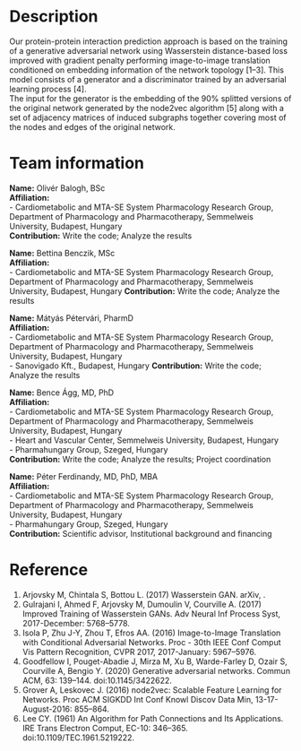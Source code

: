 # Description
Our protein-protein interaction prediction approach is based on the training of a generative adversarial network using Wasserstein distance-based loss improved with gradient penalty performing image-to-image translation conditioned on embedding information of the network topology [1–3]. This model consists of a generator and a discriminator trained by an adversarial learning process [4].  
The input for the generator is the embedding of the 90% splitted versions of the original network generated by the node2vec algorithm [5] along with a set of adjacency matrices of induced subgraphs together covering most of the nodes and edges of the original network.

# Team information
**Name:** Olivér Balogh, BSc  
**Affiliation:**  
    - Cardiometabolic and MTA-SE System Pharmacology Research Group, Department of Pharmacology and Pharmacotherapy, Semmelweis University, Budapest, Hungary  
**Contribution:** Write the code; Analyze the results 

**Name:** Bettina Benczik, MSc  
**Affiliation:**  
    - Cardiometabolic and MTA-SE System Pharmacology Research Group, Department of Pharmacology and Pharmacotherapy, Semmelweis University, Budapest, Hungary 
**Contribution:** Write the code; Analyze the results

**Name:** Mátyás Pétervári, PharmD  
**Affiliation:**  
    - Cardiometabolic and MTA-SE System Pharmacology Research Group, Department of Pharmacology and Pharmacotherapy, Semmelweis University, Budapest, Hungary  
    - Sanovigado Kft., Budapest, Hungary
**Contribution:** Write the code; Analyze the results

**Name:** Bence Ágg, MD, PhD  
**Affiliation:**  
    - Cardiometabolic and MTA-SE System Pharmacology Research Group, Department of Pharmacology and Pharmacotherapy, Semmelweis University, Budapest, Hungary  
    - Heart and Vascular Center, Semmelweis University, Budapest, Hungary  
    - Pharmahungary Group, Szeged, Hungary  
**Contribution:** Write the code; Analyze the results; Project coordination

**Name:** Péter Ferdinandy, MD, PhD, MBA  
**Affiliation:**  
    - Cardiometabolic and MTA-SE System Pharmacology Research Group, Department of Pharmacology and Pharmacotherapy, Semmelweis University, Budapest, Hungary  
    - Pharmahungary Group, Szeged, Hungary  
**Contribution:** Scientific advisor, Institutional background and financing


# Reference
1. Arjovsky M, Chintala S, Bottou L. (2017) Wasserstein GAN. arXiv, .
2. Gulrajani I, Ahmed F, Arjovsky M, Dumoulin V, Courville A. (2017) Improved Training of Wasserstein GANs. Adv Neural Inf Process Syst, 2017-December: 5768–5778.
3. Isola P, Zhu J-Y, Zhou T, Efros AA. (2016) Image-to-Image Translation with Conditional Adversarial Networks. Proc - 30th IEEE Conf Comput Vis Pattern Recognition, CVPR 2017, 2017-January: 5967–5976.
4. Goodfellow I, Pouget-Abadie J, Mirza M, Xu B, Warde-Farley D, Ozair S, Courville A, Bengio Y. (2020) Generative adversarial networks. Commun ACM, 63: 139–144. doi:10.1145/3422622.
5. Grover A, Leskovec J. (2016) node2vec: Scalable Feature Learning for Networks. Proc ACM SIGKDD Int Conf Knowl Discov Data Min, 13-17-August-2016: 855–864.
6. Lee CY. (1961) An Algorithm for Path Connections and Its Applications. IRE Trans Electron Comput, EC-10: 346–365. doi:10.1109/TEC.1961.5219222.

